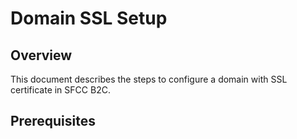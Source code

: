 # Domain SSL Setup

## Overview

This document describes the steps to configure a domain with SSL certificate in SFCC B2C.

## Prerequisites
